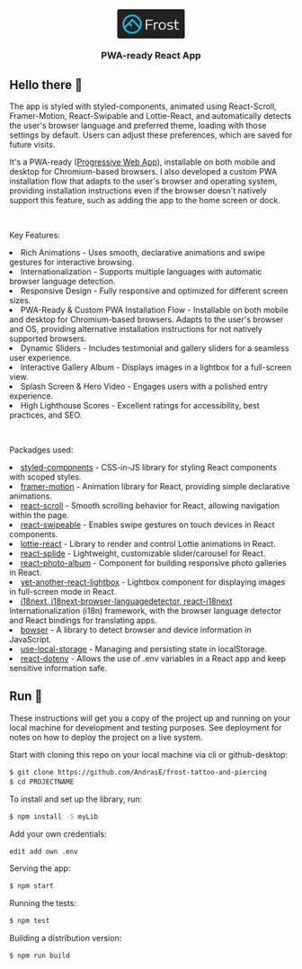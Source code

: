 <br>
<h3 align="center">
  <a href="https://frost-tattoo.netlify.app/" target="_blank" rel="noopener noreferrer">
  <img src="https://github.com/AndrasE/raw-readme/blob/main/frost-readme.png?raw=true" width="120px">
  </a>

PWA-ready React App

</h3>

## Hello there 👋

<p>
The app is styled with styled-components, animated using React-Scroll, Framer-Motion, React-Swipable and Lottie-React, and automatically detects the user's browser language and preferred theme, loading with those settings by default. Users can adjust these preferences, which are saved for future visits. </p>
<p>It's a PWA-ready (<a href="https://developer.mozilla.org/en-US/docs/Web/Progressive_web_apps" target="_blank">Progressive Web App</a>), installable on both mobile and desktop for Chromium-based browsers. I also developed a custom PWA installation flow that adapts to the user's browser and operating system, providing installation instructions even if the browser doesn`t natively support this feature, such as adding the app to the home screen or dock.</p>

<br/>

<p>
Key Features:
<li>Rich Animations - Uses smooth, declarative animations and swipe gestures for interactive browsing.</li>
<li>Internationalization - Supports multiple languages with automatic browser language detection.</li>
<li>Responsive Design - Fully responsive and optimized for different screen sizes.</li>
<li>PWA-Ready & Custom PWA Installation Flow - Installable on both mobile and desktop for Chromium-based browsers. Adapts to the user's browser and OS, providing alternative installation instructions for not natively supported browsers.</li>
<li>Dynamic Sliders - Includes testimonial and gallery sliders for a seamless user experience.</li>
<li>Interactive Gallery Album - Displays images in a lightbox for a full-screen view.</li>
<li>Splash Screen & Hero Video - Engages users with a polished entry experience.</li>
<li>High Lighthouse Scores - Excellent ratings for accessibility, best practices, and SEO.</li>
</p>

<br/>

<p>
Packadges used:
<li><a
 href="https://styled-components.com/"
target="_blank"
rel="noopener noreferrer"
>styled-components</a> - CSS-in-JS library for styling React components with scoped styles.
</li>
<li><a
 href="https://www.npmjs.com/package/framer-motion"
target="_blank"
rel="noopener noreferrer"
>framer-motion</a> - Animation library for React, providing simple declarative animations.
</li>
<li><a
 href="https://www.npmjs.com/package/react-scroll"
target="_blank"
rel="noopener noreferrer"
>react-scroll</a> - Smooth scrolling behavior for React, allowing navigation within the page.
</li>
<li><a
 href="react-swipeable"
target="_blank"
rel="noopener noreferrer"
>react-swipeable</a> - Enables swipe gestures on touch devices in React components.
</li>
<li><a
 href="https://www.npmjs.com/package/lottie-react"
target="_blank"
rel="noopener noreferrer"
>lottie-react</a> - Library to render and control Lottie animations in React.
</li>
<li><a
 href="https://splidejs.com/integration/react-splide/"
target="_blank"
rel="noopener noreferrer"
>react-splide</a> - Lightweight, customizable slider/carousel for React.
</li>
<li><a
 href="https://react-photo-album.com/"
target="_blank"
rel="noopener noreferrer"
>react-photo-album</a> - Component for building responsive photo galleries in React. 
</li>
<li><a
 href="https://yet-another-react-lightbox.com/"
target="_blank"
rel="noopener noreferrer"
>yet-another-react-lightbox</a> - Lightbox component for displaying images in full-screen mode in React.
</li>
<li><a
 href="https://www.i18next.com/"
target="_blank"
rel="noopener noreferrer"
>i18next, i18next-browser-languagedetector, react-i18next</a> Internationalization (i18n) framework, with the browser language detector and React bindings for translating apps. 
</li>
<li><a
 href="https://www.npmjs.com/package/bowser"
target="_blank"
rel="noopener noreferrer"
>bowser</a> - A library to detect browser and device information in JavaScript. 
</li>
<li><a
 href="https://www.npmjs.com/package/use-local-storage"
target="_blank"
rel="noopener noreferrer"
>use-local-storage</a> - Managing and persisting state in localStorage.
</li>
<li><a
 href="https://www.npmjs.com/package/react-dotenv"
target="_blank"
rel="noopener noreferrer"
>react-dotenv</a> - Allows the use of .env variables in a React app and keep sensitive information safe.
</li>
</p>

## Run 🚀

These instructions will get you a copy of the project up and running on your local machine for development and testing purposes. See deployment for notes on how to deploy the project on a live system.

Start with cloning this repo on your local machine via cli or github-desktop:

```sh
$ git clone https://github.com/AndrasE/frost-tattoo-and-piercing
$ cd PROJECTNAME
```

To install and set up the library, run:

```sh
$ npm install -S myLib
```

Add your own credentials:

```sh
edit add own .env
```

Serving the app:

```sh
$ npm start
```

Running the tests:

```sh
$ npm test
```

Building a distribution version:

```sh
$ npm run build
```
